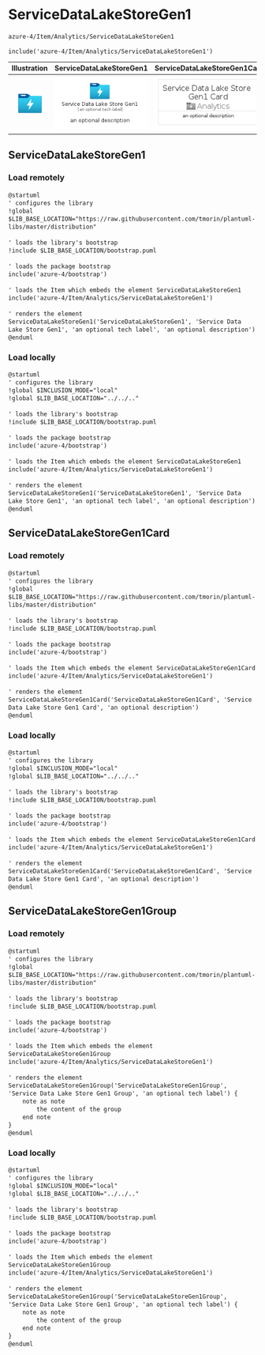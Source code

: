 # ServiceDataLakeStoreGen1


```text
azure-4/Item/Analytics/ServiceDataLakeStoreGen1
```

```text
include('azure-4/Item/Analytics/ServiceDataLakeStoreGen1')
```



| Illustration | ServiceDataLakeStoreGen1 | ServiceDataLakeStoreGen1Card | ServiceDataLakeStoreGen1Group |
| :---: | :---: | :---: | :---: |
| ![illustration for Illustration](../../../azure-4/Item/Analytics/ServiceDataLakeStoreGen1.png) | ![illustration for ServiceDataLakeStoreGen1](../../../azure-4/Item/Analytics/ServiceDataLakeStoreGen1.Local.png) | ![illustration for ServiceDataLakeStoreGen1Card](../../../azure-4/Item/Analytics/ServiceDataLakeStoreGen1Card.Local.png) | ![illustration for ServiceDataLakeStoreGen1Group](../../../azure-4/Item/Analytics/ServiceDataLakeStoreGen1Group.Local.png) |




## ServiceDataLakeStoreGen1

### Load remotely
```plantuml
@startuml
' configures the library
!global $LIB_BASE_LOCATION="https://raw.githubusercontent.com/tmorin/plantuml-libs/master/distribution"

' loads the library's bootstrap
!include $LIB_BASE_LOCATION/bootstrap.puml

' loads the package bootstrap
include('azure-4/bootstrap')

' loads the Item which embeds the element ServiceDataLakeStoreGen1
include('azure-4/Item/Analytics/ServiceDataLakeStoreGen1')

' renders the element
ServiceDataLakeStoreGen1('ServiceDataLakeStoreGen1', 'Service Data Lake Store Gen1', 'an optional tech label', 'an optional description')
@enduml
```

### Load locally
```plantuml
@startuml
' configures the library
!global $INCLUSION_MODE="local"
!global $LIB_BASE_LOCATION="../../.."

' loads the library's bootstrap
!include $LIB_BASE_LOCATION/bootstrap.puml

' loads the package bootstrap
include('azure-4/bootstrap')

' loads the Item which embeds the element ServiceDataLakeStoreGen1
include('azure-4/Item/Analytics/ServiceDataLakeStoreGen1')

' renders the element
ServiceDataLakeStoreGen1('ServiceDataLakeStoreGen1', 'Service Data Lake Store Gen1', 'an optional tech label', 'an optional description')
@enduml
```

## ServiceDataLakeStoreGen1Card

### Load remotely
```plantuml
@startuml
' configures the library
!global $LIB_BASE_LOCATION="https://raw.githubusercontent.com/tmorin/plantuml-libs/master/distribution"

' loads the library's bootstrap
!include $LIB_BASE_LOCATION/bootstrap.puml

' loads the package bootstrap
include('azure-4/bootstrap')

' loads the Item which embeds the element ServiceDataLakeStoreGen1Card
include('azure-4/Item/Analytics/ServiceDataLakeStoreGen1')

' renders the element
ServiceDataLakeStoreGen1Card('ServiceDataLakeStoreGen1Card', 'Service Data Lake Store Gen1 Card', 'an optional description')
@enduml
```

### Load locally
```plantuml
@startuml
' configures the library
!global $INCLUSION_MODE="local"
!global $LIB_BASE_LOCATION="../../.."

' loads the library's bootstrap
!include $LIB_BASE_LOCATION/bootstrap.puml

' loads the package bootstrap
include('azure-4/bootstrap')

' loads the Item which embeds the element ServiceDataLakeStoreGen1Card
include('azure-4/Item/Analytics/ServiceDataLakeStoreGen1')

' renders the element
ServiceDataLakeStoreGen1Card('ServiceDataLakeStoreGen1Card', 'Service Data Lake Store Gen1 Card', 'an optional description')
@enduml
```

## ServiceDataLakeStoreGen1Group

### Load remotely
```plantuml
@startuml
' configures the library
!global $LIB_BASE_LOCATION="https://raw.githubusercontent.com/tmorin/plantuml-libs/master/distribution"

' loads the library's bootstrap
!include $LIB_BASE_LOCATION/bootstrap.puml

' loads the package bootstrap
include('azure-4/bootstrap')

' loads the Item which embeds the element ServiceDataLakeStoreGen1Group
include('azure-4/Item/Analytics/ServiceDataLakeStoreGen1')

' renders the element
ServiceDataLakeStoreGen1Group('ServiceDataLakeStoreGen1Group', 'Service Data Lake Store Gen1 Group', 'an optional tech label') {
    note as note
        the content of the group
    end note
}
@enduml
```

### Load locally
```plantuml
@startuml
' configures the library
!global $INCLUSION_MODE="local"
!global $LIB_BASE_LOCATION="../../.."

' loads the library's bootstrap
!include $LIB_BASE_LOCATION/bootstrap.puml

' loads the package bootstrap
include('azure-4/bootstrap')

' loads the Item which embeds the element ServiceDataLakeStoreGen1Group
include('azure-4/Item/Analytics/ServiceDataLakeStoreGen1')

' renders the element
ServiceDataLakeStoreGen1Group('ServiceDataLakeStoreGen1Group', 'Service Data Lake Store Gen1 Group', 'an optional tech label') {
    note as note
        the content of the group
    end note
}
@enduml
```

